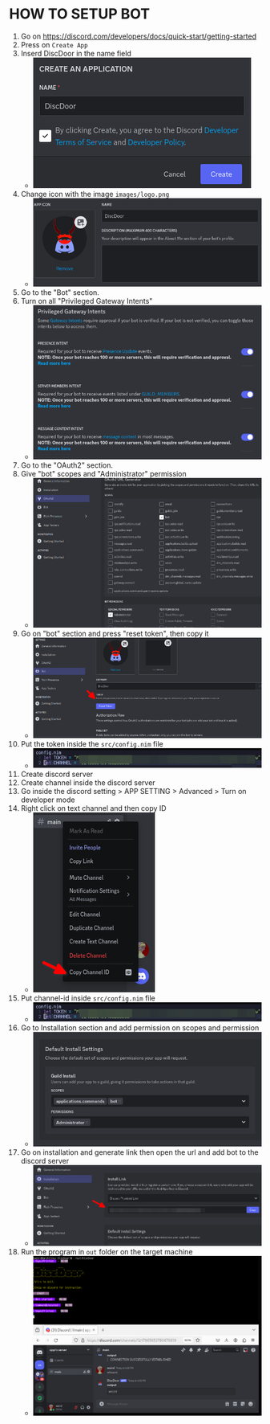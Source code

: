 # HOW TO SETUP BOT

1. Go on https://discord.com/developers/docs/quick-start/getting-started
2. Press on `Create App`
3. Inserd DiscDoor in the name field
    - ![](images/1.png)
4. Change icon with the image `images/logo.png`
    - ![](images/2.png)
5. Go to the "Bot" section.
6. Turn on all "Privileged Gateway Intents"
    - ![](images/3.png)
7. Go to the "OAuth2" section.
8. Give "bot" scopes and "Administrator" permission
    - ![](images/4.png)
9. Go on "bot" section and  press "reset token", then copy it
    - ![](images/6.png)
10. Put the token inside the `src/config.nim` file
    - ![](images/7.png)
11. Create discord server
12. Create channel inside the discord server
13. Go inside the discord setting > APP SETTING > Advanced > Turn on developer mode
14. Right click on text channel and then copy ID
    - ![](images/8.png)
15. Put channel-id inside `src/config.nim` file
    - ![](images/7.png)
16. Go to Installation section and add permission on scopes and permission
    - ![](images/10.png)
17. Go on installation and generate link then open the url and add bot to the discord server
    - ![](images/9.png)
18. Run the program in `out` folder on the target machine
    - ![](images/11.png)
